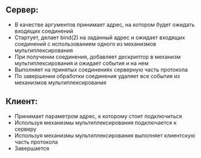 ## Сервер:
 * В качестве аргументов принимает адрес, на котором будет ожидать входящих соединений
 * Стартует, делает bind(2) на заданный адрес и ожидает входящих соединений с использованием одного из механизмов мультиплексирования
 * При получении соединения, добавляет дескриптор в механизм мультиплексирования и ожидает события и на нем
 * Выполняет на принятых соединениях серверную часть протокола
 * По завершении обработки соединения удаляет все события из механизмов мультиплексирования

## Клиент:
 * Принимает параметром адрес, к которому стоит подключиться
 * Используя механизмы мультиплексирования подключается к серверу
 * Используя механизмы мультиплексирования выполняет клиентскую часть протокола
 * Завершается
